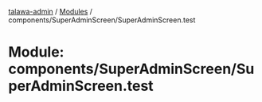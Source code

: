 [talawa-admin](../README.md) / [Modules](../modules.md) / components/SuperAdminScreen/SuperAdminScreen.test

# Module: components/SuperAdminScreen/SuperAdminScreen.test
